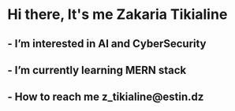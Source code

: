 <h1>Hi there, It's me <span>Zakaria Tikialine</span></h1>
<h2>- I’m interested in AI and CyberSecurity </h2>
<h2>- I’m currently learning MERN stack</h2>
<h2>- How to reach me z_tikialine@estin.dz</h2>

<!---
ZakariaTikialine/ZakariaTikialine is a ✨ special ✨ repository because its `README.md` (this file) appears on your GitHub profile.
You can click the Preview link to take a look at your changes.
--->
